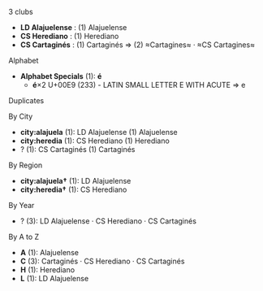 3 clubs

- **LD Alajuelense** : (1) Alajuelense
- **CS Herediano** : (1) Herediano
- **CS Cartaginés** : (1) Cartaginés ⇒ (2) ≈Cartagines≈ · ≈CS Cartagines≈




Alphabet

- **Alphabet Specials** (1):  **é** 
  - **é**×2 U+00E9 (233) - LATIN SMALL LETTER E WITH ACUTE ⇒ e




Duplicates





By City

- **city:alajuela** (1): LD Alajuelense  (1) Alajuelense
- **city:heredia** (1): CS Herediano  (1) Herediano
- ? (1): CS Cartaginés  (1) Cartaginés




By Region

- **city:alajuela†** (1):   LD Alajuelense
- **city:heredia†** (1):   CS Herediano




By Year

- ? (3):   LD Alajuelense · CS Herediano · CS Cartaginés






By A to Z

- **A** (1): Alajuelense
- **C** (3): Cartaginés · CS Herediano · CS Cartaginés
- **H** (1): Herediano
- **L** (1): LD Alajuelense





